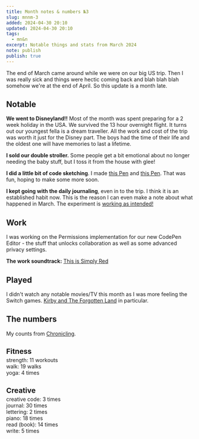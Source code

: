 ```yaml
---
title: Month notes & numbers №3
slug: mnnm-3
added: 2024-04-30 20:10
updated: 2024-04-30 20:10
tags:
  - mn&n
excerpt: Notable things and stats from March 2024
note: publish
publish: true
---
```

The end of March came around while we were on our big US trip. Then I was really sick and things were hectic coming back and blah blah blah somehow we're at the end of April. So this update is a month late.

## Notable

**We went to Disneyland!!** Most of the month was spent preparing for a 2 week holiday in the USA. We survived the 13 hour overnight flight. It turns out our youngest fella is a dream traveller. All the work and cost of the trip was worth it just for the Disney part. The boys had the time of their life and the oldest one will have memories to last a lifetime. 

**I sold our double stroller.** Some people get a bit emotional about no longer needing the baby stuff, but I toss it from the house with glee!

**I did a little bit of code sketching**. I made [this Pen](https://codepen.io/rachsmith/pen/BaEjGXV) and [this Pen](https://codepen.io/rachsmith/pen/YzMwMPx). That was fun, hoping to make some more soon.

**I kept going with the daily journaling**, even in to the trip. I think it is an established habit now. This is the reason I can even make a note about what happened in March. The experiment is [working as intended!](/my-goal-for-2024/)

## Work

I was working on the Permissions implementation for our new CodePen Editor - the stuff that unlocks collaboration as well as some advanced privacy settings.

**The work soundtrack:** [This is Simply Red](https://open.spotify.com/playlist/37i9dQZF1DZ06evO0FX6lq?si=17afb09022494d7c)

## Played

I didn't watch any notable movies/TV this month as I was more feeling the Switch games. [Kirby and The Forgotten Land](https://en.wikipedia.org/wiki/Kirby_and_the_Forgotten_Land) in particular. 

## The numbers

My counts from [Chronicling](/chronicling/).

<h3 style="margin-bottom: 0.2rem; font-size: 1.2rem;">Fitness</h3>
<ul style="list-style: none; margin: 0; padding: 0;">
  <li>strength: 11 workouts</li>
  <li>walk: 19 walks</li>
  <li>yoga: 4 times</li>
</ul>

<h3 style="margin-bottom: 0.2rem; font-size: 1.2rem;">Creative</h3>
<ul style="list-style: none; margin: 0; padding: 0;">
<li>creative code: 3 times</li>
<li>journal: 30 times</li>
<li>lettering: 2 times</li>
<li>piano: 18 times</li>
<li>read (book): 14 times</li>
<li>write: 5 times</li>
</ul>

